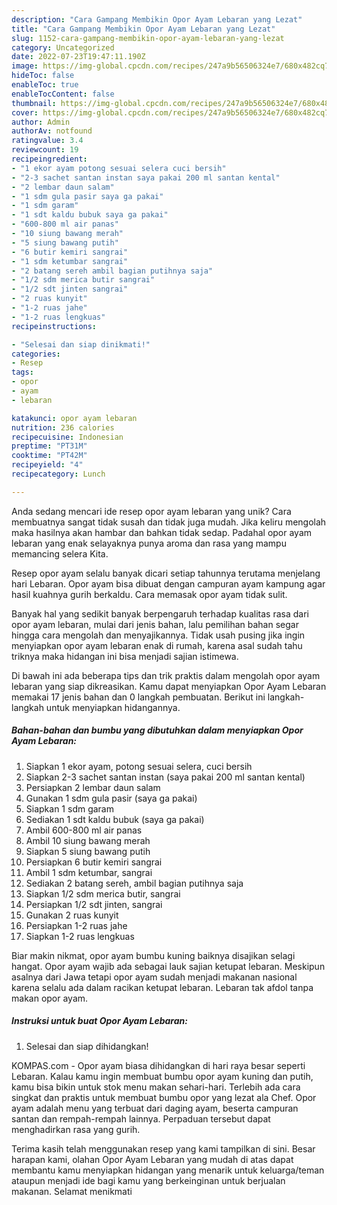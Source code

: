 ```yaml
---
description: "Cara Gampang Membikin Opor Ayam Lebaran yang Lezat"
title: "Cara Gampang Membikin Opor Ayam Lebaran yang Lezat"
slug: 1152-cara-gampang-membikin-opor-ayam-lebaran-yang-lezat
category: Uncategorized
date: 2022-07-23T19:47:11.190Z
image: https://img-global.cpcdn.com/recipes/247a9b56506324e7/680x482cq70/opor-ayam-lebaran-foto-resep-utama.jpg
hideToc: false
enableToc: true
enableTocContent: false
thumbnail: https://img-global.cpcdn.com/recipes/247a9b56506324e7/680x482cq70/opor-ayam-lebaran-foto-resep-utama.jpg
cover: https://img-global.cpcdn.com/recipes/247a9b56506324e7/680x482cq70/opor-ayam-lebaran-foto-resep-utama.jpg
author: Admin
authorAv: notfound
ratingvalue: 3.4
reviewcount: 19
recipeingredient:
- "1 ekor ayam potong sesuai selera cuci bersih"
- "2-3 sachet santan instan saya pakai 200 ml santan kental"
- "2 lembar daun salam"
- "1 sdm gula pasir saya ga pakai"
- "1 sdm garam"
- "1 sdt kaldu bubuk saya ga pakai"
- "600-800 ml air panas"
- "10 siung bawang merah"
- "5 siung bawang putih"
- "6 butir kemiri sangrai"
- "1 sdm ketumbar sangrai"
- "2 batang sereh ambil bagian putihnya saja"
- "1/2 sdm merica butir sangrai"
- "1/2 sdt jinten sangrai"
- "2 ruas kunyit"
- "1-2 ruas jahe"
- "1-2 ruas lengkuas"
recipeinstructions:

- "Selesai dan siap dinikmati!"
categories:
- Resep
tags:
- opor
- ayam
- lebaran

katakunci: opor ayam lebaran 
nutrition: 236 calories
recipecuisine: Indonesian
preptime: "PT31M"
cooktime: "PT42M"
recipeyield: "4"
recipecategory: Lunch

---
```





Anda sedang mencari ide resep opor ayam lebaran yang unik? Cara membuatnya sangat tidak susah dan tidak juga mudah. Jika keliru mengolah maka hasilnya akan hambar dan bahkan tidak sedap. Padahal opor ayam lebaran yang enak selayaknya punya aroma dan rasa yang mampu memancing selera Kita.





Resep opor ayam selalu banyak dicari setiap tahunnya terutama menjelang hari Lebaran. Opor ayam bisa dibuat dengan campuran ayam kampung agar hasil kuahnya gurih berkaldu. Cara memasak opor ayam tidak sulit.

Banyak hal yang sedikit banyak berpengaruh terhadap kualitas rasa dari opor ayam lebaran, mulai dari jenis bahan, lalu pemilihan bahan segar hingga cara mengolah dan menyajikannya. Tidak usah pusing jika ingin menyiapkan opor ayam lebaran enak di rumah, karena asal sudah tahu triknya maka hidangan ini bisa menjadi sajian istimewa.






Di bawah ini ada beberapa tips dan trik praktis dalam mengolah opor ayam lebaran yang siap dikreasikan. Kamu dapat menyiapkan Opor Ayam Lebaran memakai 17 jenis bahan dan 0 langkah pembuatan. Berikut ini langkah-langkah untuk menyiapkan hidangannya.

<!--inarticleads1-->

##### Bahan-bahan dan bumbu yang dibutuhkan dalam menyiapkan Opor Ayam Lebaran:

1. Siapkan 1 ekor ayam, potong sesuai selera, cuci bersih
1. Siapkan 2-3 sachet santan instan (saya pakai 200 ml santan kental)
1. Persiapkan 2 lembar daun salam
1. Gunakan 1 sdm gula pasir (saya ga pakai)
1. Siapkan 1 sdm garam
1. Sediakan 1 sdt kaldu bubuk (saya ga pakai)
1. Ambil 600-800 ml air panas
1. Ambil 10 siung bawang merah
1. Siapkan 5 siung bawang putih
1. Persiapkan 6 butir kemiri sangrai
1. Ambil 1 sdm ketumbar, sangrai
1. Sediakan 2 batang sereh, ambil bagian putihnya saja
1. Siapkan 1/2 sdm merica butir, sangrai
1. Persiapkan 1/2 sdt jinten, sangrai
1. Gunakan 2 ruas kunyit
1. Persiapkan 1-2 ruas jahe
1. Siapkan 1-2 ruas lengkuas


Biar makin nikmat, opor ayam bumbu kuning baiknya disajikan selagi hangat. Opor ayam wajib ada sebagai lauk sajian ketupat lebaran. Meskipun asalnya dari Jawa tetapi opor ayam sudah menjadi makanan nasional karena selalu ada dalam racikan ketupat lebaran. Lebaran tak afdol tanpa makan opor ayam. 

<!--inarticleads2-->

##### Instruksi untuk buat Opor Ayam Lebaran:


1. Selesai dan siap dihidangkan!

KOMPAS.com - Opor ayam biasa dihidangkan di hari raya besar seperti Lebaran. Kalau kamu ingin membuat bumbu opor ayam kuning dan putih, kamu bisa bikin untuk stok menu makan sehari-hari. Terlebih ada cara singkat dan praktis untuk membuat bumbu opor yang lezat ala Chef. Opor ayam adalah menu yang terbuat dari daging ayam, beserta campuran santan dan rempah-rempah lainnya. Perpaduan tersebut dapat menghadirkan rasa yang gurih. 

Terima kasih telah menggunakan resep yang kami tampilkan di sini. Besar harapan kami, olahan Opor Ayam Lebaran yang mudah di atas dapat membantu kamu menyiapkan hidangan yang menarik untuk keluarga/teman ataupun menjadi ide bagi kamu yang berkeinginan untuk berjualan makanan. Selamat menikmati
